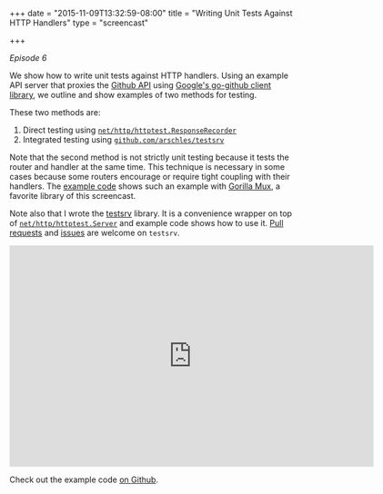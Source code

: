 +++
date = "2015-11-09T13:32:59-08:00"
title = "Writing Unit Tests Against HTTP Handlers"
type = "screencast"

+++

_Episode 6_

We show how to write unit tests against HTTP handlers. Using an example API server that proxies the [Github API](https://developer.github.com/v3/) using [Google's go-github client library](https://godoc.org/github.com/google/go-github/github), we outline and show examples of two methods for testing.
<!--more-->

These two methods are:

1. Direct testing using [`net/http/httptest.ResponseRecorder`](https://godoc.org/net/http/httptest#ResponseRecorder)
2. Integrated testing using [`github.com/arschles/testsrv`](https://godoc.org/github.com/arschles/testsrv)

Note that the second method is not strictly unit testing because it tests the router and handler at the same time. This technique is necessary in some cases because some routers encourage or require tight coupling with their handlers. The [example code](https://github.com/arschles/go-in-5-minutes/tree/master/episode6) shows such an example with [Gorilla Mux](http://godoc.org/github.com/gorilla/mux), a favorite library of this screencast.

Note also that I wrote the [testsrv](https://godoc.org/github.com/arschles/testsrv) library. It is a convenience wrapper on top of [`net/http/httptest.Server`](https://godoc.org/net/http/httptest#Server) and example code shows how to use it. [Pull requests](https://github.com/arschles/testsrv/pulls) and [issues](https://github.com/arschles/testsrv/issues) are welcome on `testsrv`.

<iframe
  class="ytplayer"
  type="text/html"
  width="640"
  height="390"
  src="http://www.youtube.com/embed/YmbbmyxSlcg?autoplay=0&origin=http://www.goin5minutes.com"
  frameborder="0"
></iframe>

Check out the example code [on Github](https://github.com/arschles/go-in-5-minutes/tree/master/episode6).
